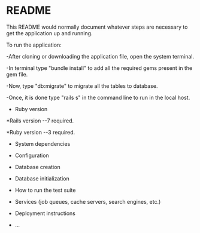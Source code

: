 # README

This README would normally document whatever steps are necessary to get the
application up and running.

To run the application:

-After cloning or downloading the application file, open the system terminal.

-In terminal type "bundle install" to add all the required gems present in the gem file.

-Now, type "db:migrate" to migrate all the tables to database.

-Once, it is done type "rails s" in the command line to run in the local host.



* Ruby version
 
 *Rails version --7 required.
 
 *Ruby version --3 required.
 

* System dependencies

* Configuration

* Database creation

* Database initialization

* How to run the test suite

* Services (job queues, cache servers, search engines, etc.)

* Deployment instructions

* ...
